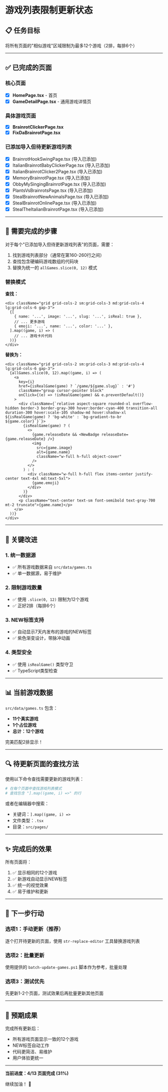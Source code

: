 # 游戏列表限制更新状态

## 📋 任务目标
将所有页面的"相似游戏"区域限制为最多12个游戏（2排，每排6个）

---

## ✅ 已完成的页面

### 核心页面
- [x] **HomePage.tsx** - 首页
- [x] **GameDetailPage.tsx** - 通用游戏详情页

### 具体游戏页面
- [x] **BrainrotClickerPage.tsx**
- [x] **FixDaBrainrotPage.tsx**

### 已添加导入但待更新游戏列表
- [x] BrainrotHookSwingPage.tsx (导入已添加)
- [x] ItalianBrainrotBabyClickerPage.tsx (导入已添加)
- [x] ItalianBrainrotClicker2Page.tsx (导入已添加)
- [x] MemoryBrainrotPage.tsx (导入已添加)
- [x] ObbyMySingingBrainrotPage.tsx (导入已添加)
- [x] PlantsVsBrainrotsPage.tsx (导入已添加)
- [x] StealBrainrotNewAnimalsPage.tsx (导入已添加)
- [x] StealBrainrotOnlinePage.tsx (导入已添加)
- [x] StealTheItalianBrainrotPage.tsx (导入已添加)

---

## 🔄 需要完成的步骤

对于每个"已添加导入但待更新游戏列表"的页面，需要：

1. 找到游戏列表部分（通常在第160-260行之间）
2. 查找包含硬编码游戏数组的代码块
3. 替换为统一的 `allGames.slice(0, 12)` 模式

### 替换模式

**查找：**
```tsx
<div className="grid grid-cols-2 sm:grid-cols-3 md:grid-cols-4 lg:grid-cols-6 gap-3">
  {[
    { name: '...', image: '...', slug: '...', isReal: true },
    // ... 更多游戏
    { emoji: '...', name: '...', color: '...' },
  ].map((game, i) => (
    // ... 游戏卡片代码
  ))}
</div>
```

**替换为：**
```tsx
<div className="grid grid-cols-2 sm:grid-cols-3 md:grid-cols-4 lg:grid-cols-6 gap-3">
  {allGames.slice(0, 12).map((game, i) => (
    <a
      key={i}
      href={isRealGame(game) ? `/game/${game.slug}` : '#'}
      className="group cursor-pointer block"
      onClick={(e) => !isRealGame(game) && e.preventDefault()}
    >
      <div className={`relative aspect-square rounded-xl overflow-hidden border-3 border-gray-300 hover:border-cyan-400 transition-all duration-300 hover:scale-105 shadow-md hover:shadow-xl ${isRealGame(game) ? 'bg-white' : `bg-gradient-to-br ${game.color}`}`}>
        {isRealGame(game) ? (
          <>
            {game.releaseDate && <NewBadge releaseDate={game.releaseDate} />}
            <img
              src={game.image}
              alt={game.name}
              className="w-full h-full object-cover"
            />
          </>
        ) : (
          <div className="w-full h-full flex items-center justify-center text-4xl md:text-5xl">
            {game.emoji}
          </div>
        )}
      </div>
      <p className="text-center text-sm font-semibold text-gray-700 mt-2 truncate">{game.name}</p>
    </a>
  ))}
</div>
```

---

## 🎯 关键改进

### 1. 统一数据源
- ✅ 所有游戏数据来自 `src/data/games.ts`
- ✅ 单一数据源，易于维护

### 2. 限制游戏数量
- ✅ 使用 `.slice(0, 12)` 限制为12个游戏
- ✅ 正好2排（每排6个）

### 3. NEW标签支持
- ✅ 自动显示7天内发布的游戏的NEW标签
- ✅ 紫色渐变设计，带脉冲动画

### 4. 类型安全
- ✅ 使用 `isRealGame()` 类型守卫
- ✅ TypeScript类型检查

---

## 📊 当前游戏数据

`src/data/games.ts` 包含：
- **11个真实游戏**
- **1个占位游戏**
- **总计：12个游戏**

完美匹配2排显示！

---

## 🔍 待更新页面的查找方法

使用以下命令查找需要更新的游戏列表：

```bash
# 在每个页面中查找游戏列表模式
# 查找包含 "].map((game, i) =>" 的行
```

或者在编辑器中搜索：
- 关键词：`].map((game, i) =>`
- 文件类型：`.tsx`
- 目录：`src/pages/`

---

## ✨ 完成后的效果

所有页面将：
1. ✅ 显示相同的12个游戏
2. ✅ 新游戏自动显示NEW标签
3. ✅ 统一的视觉效果
4. ✅ 易于维护和更新

---

## 📝 下一步行动

### 选项1：手动更新（推荐）
逐个打开待更新的页面，使用 `str-replace-editor` 工具替换游戏列表

### 选项2：批量更新
使用提供的 `batch-update-games.ps1` 脚本作为参考，批量处理

### 选项3：测试优先
先更新1-2个页面，测试效果后再批量更新其他页面

---

## 🎉 预期成果

完成所有更新后：
- 所有游戏页面显示一致的12个游戏
- NEW标签自动工作
- 代码更简洁、易维护
- 用户体验更统一

---

**当前进度：4/13 页面完成 (31%)**

继续加油！ 🚀

